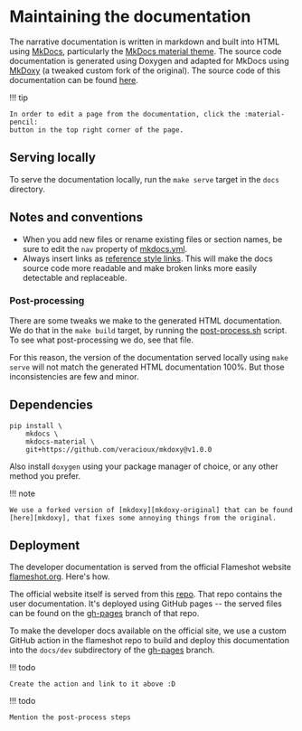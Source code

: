 # Maintaining the documentation

The narrative documentation is written in markdown and built into HTML using
[MkDocs][mkdocs], particularly the [MkDocs material theme][mkdocs-material]. The
source code documentation is generated using Doxygen and adapted for MkDocs
using [MkDoxy][mkdoxy] (a tweaked custom fork of the original). The source code
of this documentation can be found [here][doc-source].

!!! tip

    In order to edit a page from the documentation, click the :material-pencil:
    button in the top right corner of the page.

## Serving locally
To serve the documentation locally, run the `make serve` target in the `docs`
directory.

## Notes and conventions
- When you add new files or rename existing files or section names, be sure to
  edit the `nav` property of [mkdocs.yml][mkdocs.yml].
- Always insert links as [reference style
  links][markdown:reference-style-links]. This will make the docs source code
  more readable and make broken links more easily detectable and replaceable.

### Post-processing
There are some tweaks we make to the generated HTML documentation. We do that in
the `make build` target, by running the [post-process.sh][post-process.sh]
script. To see what post-processing we do, see that file.

For this reason, the version of the documentation served locally using `make
serve` will not match the generated HTML documentation 100%. But those
inconsistencies are few and minor.

## Dependencies
```shell
pip install \
    mkdocs \
    mkdocs-material \
    git+https://github.com/veracioux/mkdoxy@v1.0.0
```
Also install `doxygen` using your package manager of choice, or any other method
you prefer.

!!! note

    We use a forked version of [mkdoxy][mkdoxy-original] that can be found
    [here][mkdoxy], that fixes some annoying things from the original.

## Deployment

The developer documentation is served from the official Flameshot website
[flameshot.org][website]. Here's how.

The official website itself is served from this [repo](website-repo). That repo
contains the user documentation. It's deployed using GitHub pages -- the served
files can be found on the [gh-pages][] branch of that repo.

To make the developer docs available on the official site, we use a custom
GitHub action in the flameshot repo to build and deploy this documentation into
the `docs/dev` subdirectory of the [gh-pages][] branch.

!!! todo

    Create the action and link to it above :D

!!! todo

    Mention the post-process steps

[website]: https://flameshot.org
[doc-source]: https://github.com/flameshot-org/flameshot/tree/master/docs
[post-process.sh]: https://github.com/flameshot-org/flameshot/tree/master/docs/dev/post-process.sh
[website-repo]: https://github.com/flameshot-org/flameshot-org.github.io
[gh-pages]: https://github.com/flameshot-org/flameshot-org.github.io/tree/gh-pages

[mkdocs]: https://www.mkdocs.org/
[mkdocs-material]: https://squidfunk.github.io/mkdocs-material
[mkdoxy-original]: https://github.com/JakubAndrysek/mkdoxy
[mkdoxy]: https://github.com/veracioux/mkdoxy
[mkdocs.yml]: https://github.com/flameshot-org/flameshot/docs/mkdocs.yml

[markdown:reference-style-links]: https://www.markdownguide.org/basic-syntax/#reference-style-links
